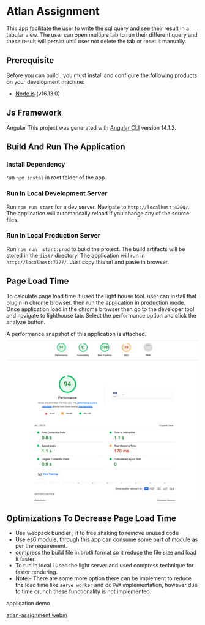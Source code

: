 # Atlan Assignment

This app facilitate the user to write the sql query and see their result in a tabular view. The user can open multiple tab to run their different query and these result will persist until user not delete the tab or reset it manually.



## Prerequisite
Before you can build , you must install and configure the
following products on your development machine:

* [Node.js](http://nodejs.org) (v16.13.0) 




## Js Framework
Angular
This project was generated with [Angular CLI](https://github.com/angular/angular-cli) version 14.1.2.



## Build And Run The Application  


### Install Dependency
run `npm instal` in root folder of the app

### Run In Local Development Server

Run `npm run start` for a dev server. Navigate to `http://localhost:4200/`. The application will automatically reload if you change any of the source files.

### Run In Local Production Server

Run `npm run  start:prod` to build the project. The build artifacts will be stored in the `dist/` directory. The application will run  in `http://localhost:7777/`. Just copy this url and paste in browser.



## Page Load Time
To calculate page load time it used the light house tool. user can install that plugin in chrome browser. then run the application in production mode. Once application load in the chrome browser then go to the developer tool and navigate to lighthouse tab. Select the performance option and click the analyze button.

A performance snapshot of this application  is attached. 
![Screenshot](report/performance_report.png)

## Optimizations To Decrease Page Load Time
* Use webpack bundler , it to tree shaking to remove unused code
* Use es6 module, through this app can consume some part of module as per the requirement.
* compress the build file in brotli format so it reduce the file size and load it faster.
* To run in local i used the light server and used compress technique for faster rendering.
* Note:- There are some more option there can be implement to reduce the load time like `serve worker` and do `PWA` implementation, however due to time crunch these functionality is not implemented.

application demo


[atlan-assignment.webm](https://user-images.githubusercontent.com/8718722/184677656-407353c5-126a-47d0-9baf-53e19c173ac9.webm)



